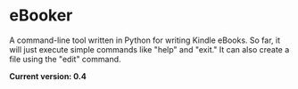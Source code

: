 # eBooker
A command-line tool written in Python for writing Kindle eBooks. So far, it will just execute simple commands like "help" and "exit." It can also create a file using the "edit" command.

**Current version: 0.4**